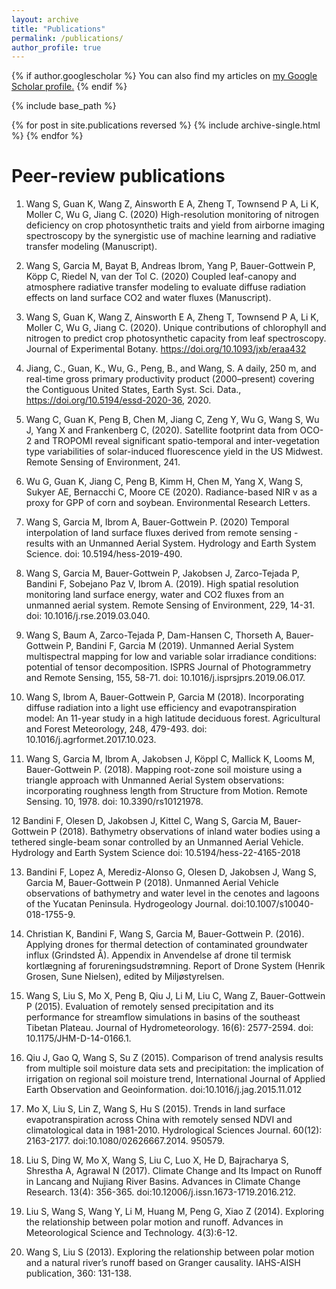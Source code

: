 ```yaml
---
layout: archive
title: "Publications"
permalink: /publications/
author_profile: true
---
```


{% if author.googlescholar %}
  You can also find my articles on <u><a href="{{author.googlescholar}}">my Google Scholar profile</a>.</u>
{% endif %}

{% include base_path %}

{% for post in site.publications reversed %}
  {% include archive-single.html %}
{% endfor %}

Peer-review publications
======

1. Wang S, Guan K, Wang Z, Ainsworth E A, Zheng T, Townsend P A, Li K, Moller C, Wu G, Jiang C. (2020) High-resolution monitoring of nitrogen deficiency on crop photosynthetic traits and yield from airborne imaging spectroscopy by the synergistic use of machine learning and radiative transfer modeling (Manuscript).

2. Wang S, Garcia M, Bayat B, Andreas Ibrom, Yang P, Bauer-Gottwein P, Köpp C, Riedel N, van der Tol C. (2020) Coupled leaf-canopy and atmosphere radiative transfer modeling to evaluate diffuse radiation effects on land surface CO2 and water fluxes (Manuscript).

3. Wang S, Guan K, Wang Z, Ainsworth E A, Zheng T, Townsend P A, Li K, Moller C, Wu G, Jiang C. (2020). Unique contributions of chlorophyll and nitrogen to predict crop photosynthetic capacity from leaf spectroscopy. Journal of Experimental Botany. https://doi.org/10.1093/jxb/eraa432

4. Jiang, C., Guan, K., Wu, G., Peng, B., and Wang, S. A daily, 250 m, and real-time gross primary productivity product (2000–present) covering the Contiguous United States, Earth Syst. Sci. Data., https://doi.org/10.5194/essd-2020-36, 2020.

5. Wang C, Guan K, Peng B, Chen M, Jiang C, Zeng Y, Wu G, Wang S, Wu J, Yang X and Frankenberg C, (2020). Satellite footprint data from OCO-2 and TROPOMI reveal significant spatio-temporal and inter-vegetation type variabilities of solar-induced fluorescence yield in the US Midwest. Remote Sensing of Environment, 241.

6. Wu G, Guan K, Jiang C, Peng B, Kimm H, Chen M, Yang X, Wang S, Sukyer AE, Bernacchi C, Moore CE (2020). Radiance-based NIR v as a proxy for GPP of corn and soybean. Environmental Research Letters.

7. Wang S, Garcia M, Ibrom A, Bauer-Gottwein P. (2020) Temporal interpolation of land surface fluxes derived from remote sensing - results with an Unmanned Aerial System. Hydrology and Earth System Science. doi: 10.5194/hess-2019-490.

8. Wang S, Garcia M, Bauer-Gottwein P, Jakobsen J, Zarco-Tejada P, Bandini F, Sobejano Paz V, Ibrom A. (2019). High spatial resolution monitoring land surface energy, water and CO2 fluxes from an unmanned aerial system. Remote Sensing of Environment, 229, 14-31. doi: 10.1016/j.rse.2019.03.040.

9. Wang S, Baum A, Zarco-Tejada P, Dam-Hansen C, Thorseth A, Bauer-Gottwein P, Bandini F, Garcia M (2019). Unmanned Aerial System multispectral mapping for low and variable solar irradiance conditions: potential of tensor decomposition. ISPRS Journal of Photogrammetry and Remote Sensing, 155, 58-71. doi: 10.1016/j.isprsjprs.2019.06.017.

10. Wang S, Ibrom A, Bauer-Gottwein P, Garcia M (2018). Incorporating diffuse radiation into a light use efficiency and evapotranspiration model: An 11-year study in a high latitude deciduous forest. Agricultural and Forest Meteorology, 248, 479-493. doi: 10.1016/j.agrformet.2017.10.023.

11. Wang S, Garcia M, Ibrom A, Jakobsen J, Köppl C, Mallick K, Looms M, Bauer-Gottwein P. (2018). Mapping root-zone soil moisture using a triangle approach with Unmanned Aerial System observations: incorporating roughness length from Structure from Motion. Remote Sensing. 10, 1978. doi: 10.3390/rs10121978.

12 Bandini F, Olesen D, Jakobsen J, Kittel C, Wang S, Garcia M, Bauer-Gottwein P (2018). Bathymetry observations of inland water bodies using a tethered single-beam sonar controlled by an Unmanned Aerial Vehicle. Hydrology and Earth System Science doi: 10.5194/hess-22-4165-2018

13. Bandini F, Lopez A, Merediz-Alonso G, Olesen D, Jakobsen J, Wang S, Garcia M, Bauer-Gottwein P (2018). Unmanned Aerial Vehicle observations of bathymetry and water level in the cenotes and lagoons of the Yucatan Peninsula. Hydrogeology Journal. doi:10.1007/s10040-018-1755-9.

14. Christian K, Bandini F, Wang S, Garcia M, Bauer-Gottwein P. (2016). Applying drones for thermal detection of contaminated groundwater influx (Grindsted Å). Appendix in Anvendelse af drone til termisk kortlægning af forureningsudstrømning. Report of Drone System (Henrik Grosen, Sune Nielsen), edited by Miljøstyrelsen.

15. Wang S, Liu S, Mo X, Peng B, Qiu J, Li M, Liu C, Wang Z, Bauer-Gottwein P (2015). Evaluation of remotely sensed precipitation and its performance for streamflow simulations in basins of the southeast Tibetan Plateau. Journal of Hydrometeorology. 16(6): 2577-2594. doi: 10.1175/JHM-D-14-0166.1.

16. Qiu J, Gao Q, Wang S, Su Z (2015). Comparison of trend analysis results from multiple soil moisture data sets and precipitation: the implication of irrigation on regional soil moisture trend, International Journal of Applied Earth Observation and Geoinformation. doi:10.1016/j.jag.2015.11.012

17. Mo X, Liu S, Lin Z, Wang S, Hu S (2015). Trends in land surface evapotranspiration across China with remotely sensed NDVI and climatological data in 1981-2010. Hydrological Sciences Journal. 60(12): 2163-2177. doi:10.1080/02626667.2014. 950579.

18. Liu S, Ding W, Mo X, Wang S, Liu C, Luo X, He D, Bajracharya S, Shrestha A, Agrawal N (2017). Climate Change and Its Impact on Runoff in Lancang and Nujiang River Basins. Advances in Climate Change Research. 13(4): 356-365. doi:10.12006/j.issn.1673-1719.2016.212.

19. Liu S, Wang S, Wang Y, Li M, Huang M, Peng G, Xiao Z (2014). Exploring the relationship between polar motion and runoff. Advances in Meteorological Science and Technology. 4(3):6-12.

20. Wang S, Liu S (2013). Exploring the relationship between polar motion and a natural river’s runoff based on Granger causality. IAHS-AISH publication, 360: 131-138.

